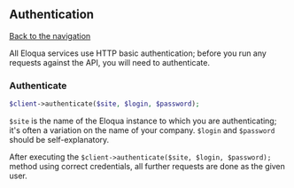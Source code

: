 ## Authentication
[Back to the navigation](index.md)

All Eloqua services use HTTP basic authentication; before you run any requests
against the API, you will need to authenticate.

### Authenticate

```php
$client->authenticate($site, $login, $password);
```

`$site` is the name of the Eloqua instance to which you are authenticating; it's
often a variation on the name of your company. `$login` and `$password` should
be self-explanatory.

After executing the `$client->authenticate($site, $login, $password);` method
using correct credentials, all further requests are done as the given user.
